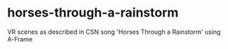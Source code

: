 # horses-through-a-rainstorm
VR scenes as described in CSN song 'Horses Through a Rainstorm' using A-Frame
